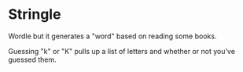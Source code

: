 # Stringle
Wordle but it generates a "word" based on reading some books.

Guessing "k" or "K" pulls up a list of letters and whether or not you've guessed them.

